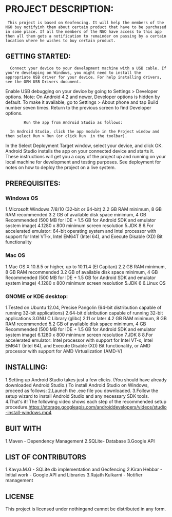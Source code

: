 # PROJECT DESCRIPTION:
     This project is based on Geofencing. It will help the members of the NGO buy notifyinh them about certain product that have to be purchased in some place. If all the members of the NGO have access to this app then all them gets a notification to remainder on passing by a certain location where he wishes to buy certain product.


## GETTING STARTED:
      Connect your device to your development machine with a USB cable. If you're developing on Windows, you might need to install the appropriate USB driver for your device. For help installing drivers, see the OEM USB Drivers document.
Enable USB debugging on your device by going to Settings > Developer options.
Note: On Android 4.2 and newer, Developer options is hidden by default. To make it available, go to Settings > About phone and tap Build number seven times. Return to the previous screen to find Developer options.

            Run the app from Android Studio as follows:

      In Android Studio, click the app module in the Project window and then select Run > Run (or click Run  in the toolbar).
In the Select Deployment Target window, select your device, and click OK.
Android Studio installs the app on your connected device and starts it.
These instructions will get you a copy of the project up and running on your local machine for development and testing purposes. See deployment for notes on how to deploy the project on a live system.


## PREREQUISITES:

### Windows OS
1.Microsoft Windows 7/8/10 (32-bit or 64-bit)
2.2 GB RAM minimum, 8 GB RAM recommended
3.2 GB of available disk space minimum, 4 GB Recommended (500 MB for IDE + 1.5 GB for Android SDK and emulator system image)
4.1280 x 800 minimum screen resolution
5.JDK 8
6.For accelerated emulator: 64-bit operating system and Intel processor with support for Intel VT-x, Intel EM64T (Intel 64), and Execute Disable (XD) Bit functionality

### Mac OS
1.Mac OS X 10.8.5 or higher, up to 10.11.4 (El Capitan)
2.2 GB RAM minimum, 8 GB RAM recommended
3.2 GB of available disk space minimum, 4 GB Recommended (500 MB for IDE + 1.5 GB for Android SDK and emulator system image)
4.1280 x 800 minimum screen resolution
5.JDK 6
6.Linux OS

### GNOME or KDE desktop:
1.Tested on Ubuntu 12.04, Precise Pangolin (64-bit distribution capable of running 32-bit applications)
2.64-bit distribution capable of running 32-bit applications
3.GNU C Library (glibc) 2.11 or later
4.2 GB RAM minimum, 8 GB RAM recommended
5.2 GB of available disk space minimum, 4 GB Recommended (500 MB for IDE + 1.5 GB for Android SDK and emulator system image)
6.1280 x 800 minimum screen resolution
7.JDK 8
8.For accelerated emulator: Intel processor with support for Intel VT-x, Intel EM64T (Intel 64), and Execute Disable (XD) Bit functionality, or AMD processor with support for AMD Virtualization (AMD-V)



## INSTALLING:
1.Setting up Android Studio takes just a few clicks. (You should have already downloaded Android Studio.)
    To install Android Studio on Windows, proceed as follows:
2.Launch the .exe file you downloaded.
3.Follow the setup wizard to install Android Studio and any necessary SDK tools.
4.That's it! The following video shows each step of the recommended setup procedure.https://storage.googleapis.com/androiddevelopers/videos/studio-install-windows.mp4



## BUIT WITH
1.Maven - Dependency Management
2.SQLite- Database
3.Google API


## LIST OF CONTRIBUTORS
1.Kavya.M.G - SQLite db implementation and Geofencing
2.Kiran Hebbar - Initial work - Google API and Libraries
3.Rajath Kulkarni - Notifier management


## LICENSE
This project is licensed under nothingand cannot be distributed in any form.
